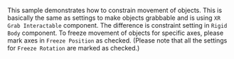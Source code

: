 This sample demonstrates how to constrain movement of objects.
This is basically the same as settings to make objects grabbable and is using `XR Grab Interactable` component.
The difference is constraint setting in `Rigid Body` component.
To freeze movement of objects for specific axes, please mark axes in `Freeze Position` as checked. (Please note that all the settings for `Freeze Rotation` are marked as checked.)